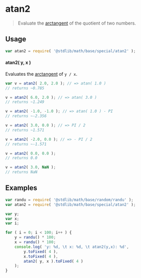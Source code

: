 atan2
===

> Evaluate the [arctangent][arctangent] of the quotient of two numbers.

<!-- <usage> -->

## Usage

``` javascript
var atan2 = require( '@stdlib/math/base/special/atan2' );
```

#### atan2( y, x )

Evaluates the [arctangent][arctangent] of `y / x`.

``` javascript
var v = atan2( 2.0, 2.0 ); // => atan( 1.0 )
// returns ~0.785

v = atan2( 6.0, 2.0 ); // => atan( 3.0 )
// returns ~1.249

v = atan2( -1.0, -1.0 ); // => atan( 1.0 ) - PI
// returns ~-2.356

v = atan2( 3.0, 0.0 ); // => PI / 2
// returns ~1.571

v = atan2( -2.0, 0.0 ); // => - PI / 2
// returns ~-1.571

v = atan2( 0.0, 0.0 );
// returns 0.0

v = atan2( 3.0, NaN );
// returns NaN
```

<!-- </usage> -->


<!-- <examples> -->

## Examples

``` javascript
var randu = require( '@stdlib/math/base/random/randu' );
var atan2 = require( '@stdlib/math/base/special/atan2' );

var y;
var x;
var i;

for ( i = 0; i < 100; i++ ) {
    y = randu() * 100;
    x = randu() * 100;
    console.log( 'y: %d, \t x: %d, \t atan2(y,x): %d',
        y.toFixed( 4 ),
        x.toFixed( 4 ),
        atan2( y, x ).toFixed( 4 )
    );
}
```

<!-- </examples> -->


<!-- <links> -->

[arctangent]: https://en.wikipedia.org/wiki/Inverse_trigonometric_functions

<!-- </links> -->
